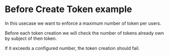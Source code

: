 # Before Create Token example

In this usecase we want to enforce a maximum number of token per users.

Before each token creation we will check the number of tokens already own by subject of then token.

If it exceeds a configured number, the token creation should fail.
